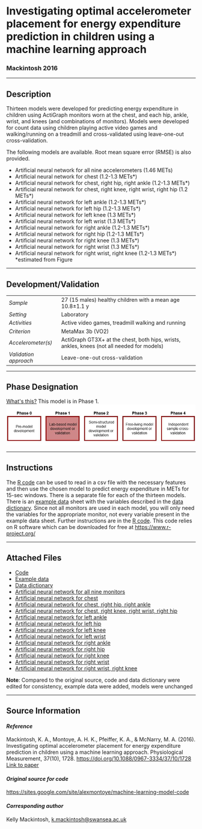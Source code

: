 # Investigating optimal accelerometer placement for energy expenditure prediction in children using a machine learning approach
### Mackintosh 2016
---

## Description
Thirteen models were developed for predicting energy expenditure in children using ActiGraph monitors worn at the chest, and each hip, ankle, wrist, and knees (and combinations of monitors). Models were developed for count data using children playing active video games and walking/running on a treadmill and cross-validated using leave-one-out cross-validation.
 
The following models are available. Root mean square error (RMSE) is also provided.
* Artificial neural network for all nine accelerometers (1.46 METs)
* Artificial neural network for chest (1.2-1.3 METs*)
* Artificial neural network for chest, right hip, right ankle (1.2-1.3 METs*)
* Artificial neural network for chest, right knee, right wrist, right hip (1.2 METs*)
* Artificial neural network for left ankle (1.2-1.3 METs*)
* Artificial neural network for left hip (1.2-1.3 METs*)
* Artificial neural network for left knee (1.3 METs*)
* Artificial neural network for left wrist (1.3 METs*)
* Artificial neural network for right ankle (1.2-1.3 METs*)
* Artificial neural network for right hip (1.2-1.3 METs*)
* Artificial neural network for right knee (1.3 METs*)
* Artificial neural network for right wrist (1.3 METs*)
* Artificial neural network for right wrist, right knee (1.2-1.3 METs*)
*estimated from Figure


---

## Development/Validation

|  |  |
| ------------- | ------------- |
| *Sample*  |27 (15 males) healthy children with a mean age 10.8±1.1 y |
| *Setting*  |Laboratory |
| *Activities*  |Active video games, treadmill walking and running   |
| *Criterion* |MetaMax 3b (VO2)   |
| *Accelerometer(s)* |ActiGraph GT3X+ at the chest, both hips, wrists, ankles, knees (not all needed for models)   |
| *Validation approach* |Leave-one-out cross-validation   |



---
## Phase Designation
[What's this?](https://github.com/clevengerkimberly/AccelerometerRepository/blob/a76916ebe2a6002b20cdc6ef39c889d62ce9d6ae/phase%20_images/phase.md)
This model is in Phase 1.
![image](https://github.com/clevengerkimberly/AccelerometerRepository/blob/main/phase%20_images/Phase1.JPG)

---
## Instructions
The [R code](https://github.com/clevengerkimberly/AccelerometerRepository/blob/main/Mackintosh2016/code.R) can be used to read in a csv file with the necessary features and then use the chosen model to predict energy expenditure in METs for 15-sec windows. There is a separate file for each of the thirteen models. There is an [example data](https://github.com/clevengerkimberly/AccelerometerRepository/blob/main/Mackintosh2016/sample_data.csv) sheet with the variables described in the [data dictionary](https://github.com/clevengerkimberly/AccelerometerRepository/blob/main/Mackintosh2016/datadictionary.xlsx). Since not all monitors are used in each model, you will only need the variables for the appropriate monitor, not every variable present in the example data sheet. Further instructions are in the [R code](https://github.com/clevengerkimberly/AccelerometerRepository/blob/main/Mackintosh2016/code.R). 
This code relies on R software which can be downloaded for free at https://www.r-project.org/

---
## Attached Files
* [Code](https://github.com/clevengerkimberly/AccelerometerRepository/blob/main/Mackintosh2016/code.R)
* [Example data](https://github.com/clevengerkimberly/AccelerometerRepository/blob/main/Mackintosh2016/sample_data.csv)
* [Data dictionary](https://github.com/clevengerkimberly/AccelerometerRepository/blob/main/Mackintosh2016/datadictionary.xlsx)
* [Artificial neural network for all nine monitors](https://github.com/clevengerkimberly/AccelerometerRepository/blob/main/Mackintosh2016/ALL.RData)
* [Artificial neural network for chest](https://github.com/clevengerkimberly/AccelerometerRepository/blob/main/Mackintosh2016/C.RData)
* [Artificial neural network for chest, right hip, right ankle](https://github.com/clevengerkimberly/AccelerometerRepository/blob/main/Mackintosh2016/C_RH_RA.RData)
* [Artificial neural network for chest, right knee, right wrist, right hip](https://github.com/clevengerkimberly/AccelerometerRepository/blob/main/Mackintosh2016/C_RK_RW_RH.RData)
* [Artificial neural network for left ankle](https://github.com/clevengerkimberly/AccelerometerRepository/blob/main/Mackintosh2016/LA.RData)
* [Artificial neural network for left hip](https://github.com/clevengerkimberly/AccelerometerRepository/blob/main/Mackintosh2016/LH.RData)
* [Artificial neural network for left knee](https://github.com/clevengerkimberly/AccelerometerRepository/blob/main/Mackintosh2016/LK.RData)
* [Artificial neural network for left wrist](https://github.com/clevengerkimberly/AccelerometerRepository/blob/main/Mackintosh2016/LW.RData)
* [Artificial neural network for right ankle](https://github.com/clevengerkimberly/AccelerometerRepository/blob/main/Mackintosh2016/RA.RData)
* [Artificial neural network for right hip](https://github.com/clevengerkimberly/AccelerometerRepository/blob/main/Mackintosh2016/RH.RData)
* [Artificial neural network for right knee](https://github.com/clevengerkimberly/AccelerometerRepository/blob/main/Mackintosh2016/RK.RData)
* [Artificial neural network for right wrist](https://github.com/clevengerkimberly/AccelerometerRepository/blob/main/Mackintosh2016/RW.RData)
* [Artificial neural network for right wrist, right knee](https://github.com/clevengerkimberly/AccelerometerRepository/blob/main/Mackintosh2016/RW_RK.RData)


**Note**: Compared to the original source, code and data dictionary were edited for consistency, example data were added, models were unchanged


---
## Source Information
#### *Reference*
Mackintosh, K. A., Montoye, A. H. K., Pfeiffer, K. A., & McNarry, M. A. (2016). Investigating optimal accelerometer placement for energy expenditure prediction in children using a machine learning approach. Physiological Measurement, 37(10), 1728. https://doi.org/10.1088/0967-3334/37/10/1728 [Link to paper](https://github.com/clevengerkimberly/AccelerometerRepository/blob/main/Mackintosh2016/Mackintosh2016.pdf)

#### *Original source for code*
https://sites.google.com/site/alexmontoye/machine-learning-model-code


#### *Corresponding author*
Kelly Mackintosh, k.mackintosh@swansea.ac.uk
